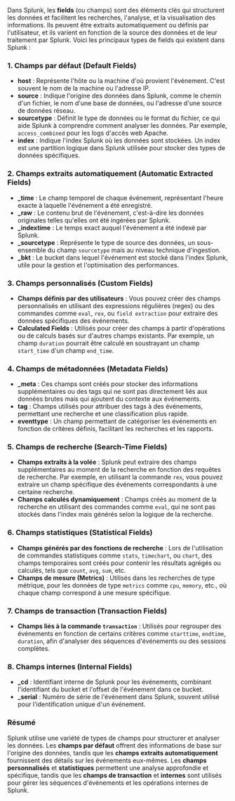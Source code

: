 Dans Splunk, les **fields** (ou champs) sont des éléments clés qui structurent les données et facilitent les recherches, l'analyse, et la visualisation des informations. Ils peuvent être extraits automatiquement ou définis par l'utilisateur, et ils varient en fonction de la source des données et de leur traitement par Splunk. Voici les principaux types de fields qui existent dans Splunk :

### 1. **Champs par défaut (Default Fields)**
   - **host** : Représente l'hôte ou la machine d'où provient l'événement. C'est souvent le nom de la machine ou l'adresse IP.
   - **source** : Indique l'origine des données dans Splunk, comme le chemin d'un fichier, le nom d'une base de données, ou l'adresse d'une source de données réseau.
   - **sourcetype** : Définit le type de données ou le format du fichier, ce qui aide Splunk à comprendre comment analyser les données. Par exemple, `access_combined` pour les logs d'accès web Apache.
   - **index** : Indique l'index Splunk où les données sont stockées. Un index est une partition logique dans Splunk utilisée pour stocker des types de données spécifiques.

### 2. **Champs extraits automatiquement (Automatic Extracted Fields)**
   - **_time** : Le champ temporel de chaque événement, représentant l'heure exacte à laquelle l'événement a été enregistré.
   - **_raw** : Le contenu brut de l'événement, c'est-à-dire les données originales telles qu'elles ont été ingérées par Splunk.
   - **_indextime** : Le temps exact auquel l'événement a été indexé par Splunk.
   - **_sourcetype** : Représente le type de source des données, un sous-ensemble du champ `sourcetype` mais au niveau technique d'ingestion.
   - **_bkt** : Le bucket dans lequel l'événement est stocké dans l'index Splunk, utile pour la gestion et l'optimisation des performances.

### 3. **Champs personnalisés (Custom Fields)**
   - **Champs définis par des utilisateurs** : Vous pouvez créer des champs personnalisés en utilisant des expressions régulières (regex) ou des commandes comme `eval`, `rex`, ou `field extraction` pour extraire des données spécifiques des événements.
   - **Calculated Fields** : Utilisés pour créer des champs à partir d'opérations ou de calculs basés sur d'autres champs existants. Par exemple, un champ `duration` pourrait être calculé en soustrayant un champ `start_time` d'un champ `end_time`.

### 4. **Champs de métadonnées (Metadata Fields)**
   - **_meta** : Ces champs sont créés pour stocker des informations supplémentaires ou des tags qui ne sont pas directement liés aux données brutes mais qui ajoutent du contexte aux événements.
   - **tag** : Champs utilisés pour attribuer des tags à des événements, permettant une recherche et une classification plus rapide.
   - **eventtype** : Un champ permettant de catégoriser les événements en fonction de critères définis, facilitant les recherches et les rapports.

### 5. **Champs de recherche (Search-Time Fields)**
   - **Champs extraits à la volée** : Splunk peut extraire des champs supplémentaires au moment de la recherche en fonction des requêtes de recherche. Par exemple, en utilisant la commande `rex`, vous pouvez extraire un champ spécifique des événements correspondants à une certaine recherche.
   - **Champs calculés dynamiquement** : Champs créés au moment de la recherche en utilisant des commandes comme `eval`, qui ne sont pas stockés dans l'index mais générés selon la logique de la recherche.

### 6. **Champs statistiques (Statistical Fields)**
   - **Champs générés par des fonctions de recherche** : Lors de l'utilisation de commandes statistiques comme `stats`, `timechart`, ou `chart`, des champs temporaires sont créés pour contenir les résultats agrégés ou calculés, tels que `count`, `avg`, `sum`, etc.
   - **Champs de mesure (Metrics)** : Utilisés dans les recherches de type métrique, pour les données de type `metrics` comme `cpu`, `memory`, etc., où chaque champ correspond à une mesure spécifique.

### 7. **Champs de transaction (Transaction Fields)**
   - **Champs liés à la commande `transaction`** : Utilisés pour regrouper des événements en fonction de certains critères comme `starttime`, `endtime`, `duration`, afin d'analyser des séquences d'événements ou des sessions complètes.

### 8. **Champs internes (Internal Fields)**
   - **_cd** : Identifiant interne de Splunk pour les événements, combinant l'identifiant du bucket et l'offset de l'événement dans ce bucket.
   - **_serial** : Numéro de série de l'événement dans Splunk, souvent utilisé pour l'identification unique d'un événement.

### **Résumé**
Splunk utilise une variété de types de champs pour structurer et analyser les données. Les **champs par défaut** offrent des informations de base sur l'origine des données, tandis que les **champs extraits automatiquement** fournissent des détails sur les événements eux-mêmes. Les **champs personnalisés** et **statistiques** permettent une analyse approfondie et spécifique, tandis que les **champs de transaction** et **internes** sont utilisés pour gérer les séquences d'événements et les opérations internes de Splunk.